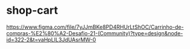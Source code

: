 # shop-cart

https://www.figma.com/file/7yJJmBKe8PD4RHUrLtShOC/Carrinho-de-compras-%E2%80%A2-Desafio-21-(Community)?type=design&node-id=322-2&t=vaHpLIL3JdUAsrMW-0